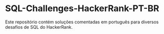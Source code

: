 # SQL-Challenges-HackerRank-PT-BR
Este repositório contém soluções comentadas em português para diversos desafios de SQL do HackerRank.
